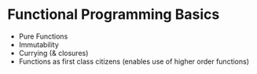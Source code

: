 # Functional Programming Basics

<v-clicks>

  * Pure Functions 
  * Immutability
  * Currying (& closures)
  * Functions as first class citizens (enables use of higher order functions)

</v-clicks>

<!--

* Kein Kampf der Paradigmen
* Vorerfahrungen?
* Wichtigste Prinzipien?


-->
